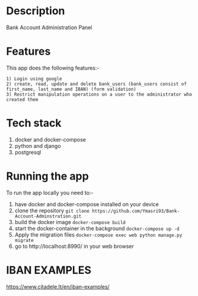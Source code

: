 # Description
Bank Account Administration Panel

# Features
  This app does the following features:-

    1) Login using google
    2) create, read, update and delete bank_users (bank_users consist of first_name, last_name and IBAN) (form validation)
    3) Restrict manipulation operations on a user to the administrator who created them

# Tech stack
  1) docker and docker-compose
  2) python and django
  3) postgresql

# Running the app
  To run the app locally you need to:-

  1) have docker and docker-compose installed on your device
  2) clone the repository `git clone https://github.com/Ymasri93/Bank-Account-Adminstration.git`
  3) build the docker image `docker-compose build`
  4) start the docker-container in the background `docker-compose up -d`
  5) Apply the migration files `docker-compose exec web python manage.py migrate`
  6) go to http://localhost:8990/ in your web browser

# IBAN EXAMPLES
  https://www.citadele.lt/en/iban-examples/
